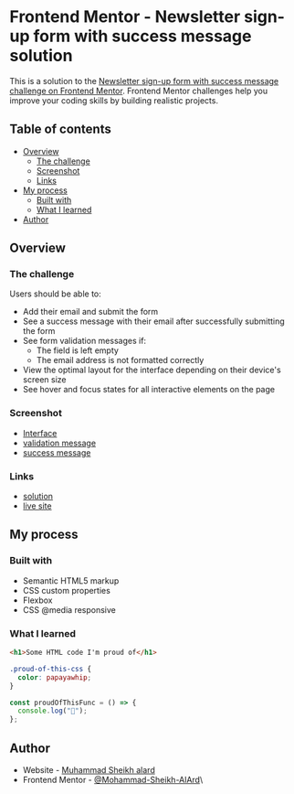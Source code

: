 # Frontend Mentor - Newsletter sign-up form with success message solution

This is a solution to the [Newsletter sign-up form with success message challenge on Frontend Mentor](https://www.frontendmentor.io/challenges/newsletter-signup-form-with-success-message-3FC1AZbNrv). Frontend Mentor challenges help you improve your coding skills by building realistic projects.

## Table of contents

- [Overview](#overview)
  - [The challenge](#the-challenge)
  - [Screenshot](#screenshot)
  - [Links](#links)
- [My process](#my-process)
  - [Built with](#built-with)
  - [What I learned](#what-i-learned)
- [Author](#author)

## Overview

### The challenge

Users should be able to:

- Add their email and submit the form
- See a success message with their email after successfully submitting the form
- See form validation messages if:
  - The field is left empty
  - The email address is not formatted correctly
- View the optimal layout for the interface depending on their device's screen size
- See hover and focus states for all interactive elements on the page

### Screenshot

- [Interface](./screenshot.png)
- [validation message](./validationMessage.png)
- [success message](./successMessage.png)

### Links

- [solution](https://your-solution-url.com)
- [live site](https://your-live-site-url.com)

## My process

### Built with

- Semantic HTML5 markup
- CSS custom properties
- Flexbox
- CSS @media responsive

### What I learned

```html
<h1>Some HTML code I'm proud of</h1>
```

```css
.proud-of-this-css {
  color: papayawhip;
}
```

```js
const proudOfThisFunc = () => {
  console.log("🎉");
};
```

## Author

- Website - [Muhammad Sheikh alard](https://muhammad-sheikh-alard.web.app)
- Frontend Mentor - [@Mohammad-Sheikh-AlArd](https://www.frontendmentor.io/profile/Mohammad-Sheikh-AlArd)\
